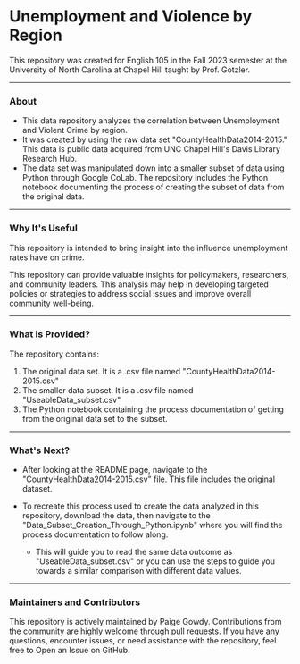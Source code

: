 # Unemployment and Violence by Region
This repository was created for English 105 in the Fall 2023 semester at the University of North Carolina at Chapel Hill taught by Prof. Gotzler.
_______________________________________________________________________
### About
- This data repository analyzes the correlation between Unemployment and Violent Crime by region. 
- It was created by using the raw data set "CountyHealthData2014-2015." This data is public data acquired from UNC Chapel Hill's Davis Library Research Hub. 
- The data set was manipulated down into a smaller subset of data using Python through Google CoLab. The repository includes the Python notebook documenting the process of creating the subset of data from the original data.
______________________________________________________________________
### Why It's Useful
This repository is intended to bring insight into the influence unemployment rates have on crime.

This repository can provide valuable insights for policymakers, researchers, and community leaders. This analysis may help in developing targeted policies or strategies to address social issues and improve overall community well-being.
______________________________________________________________________
### What is Provided?
The repository contains: 
  1. The original data set. It is a .csv file named "CountyHealthData2014-2015.csv"
  2. The smaller data subset. It is a .csv file named "UseableData_subset.csv"
  3. The Python notebook containing the process documentation of getting from the original data set to the subset.
______________________________________________________________________
### What's Next?
- After looking at the README page, navigate to the "CountyHealthData2014-2015.csv" file. This file includes the original dataset. 

- To recreate this process used to create the data analyzed in this repository, download the data, then navigate to the "Data_Subset_Creation_Through_Python.ipynb" where you will find the process documentation to follow along. 
  - This will guide you to read the same data outcome as "UseableData_subset.csv" or you can use the steps to guide you towards a similar comparison with different data values. 
______________________________________________________________________
### Maintainers and Contributors

This repository is actively maintained by Paige Gowdy. Contributions from the community are highly welcome through pull requests.
If you have any questions, encounter issues, or need assistance with the repository, feel free to Open an Issue on GitHub.
